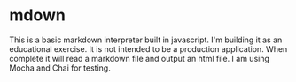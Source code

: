 # mdown

This is a basic markdown interpreter built in javascript. I'm building it as an educational exercise. It is not intended to be a production application. When complete it will read a markdown file and output an html file. I am using Mocha and Chai for testing.